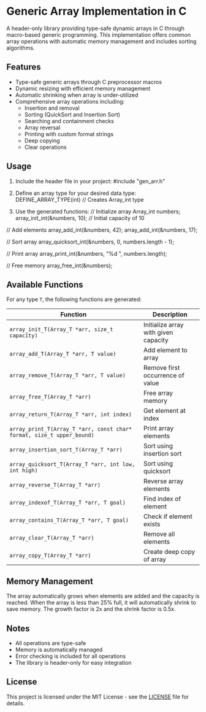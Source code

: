 # Generic Array Implementation in C

A header-only library providing type-safe dynamic arrays in C through macro-based generic programming. This implementation offers common array operations with automatic memory management and includes sorting algorithms.

## Features

- Type-safe generic arrays through C preprocessor macros
- Dynamic resizing with efficient memory management
- Automatic shrinking when array is under-utilized
- Comprehensive array operations including:
  - Insertion and removal
  - Sorting (QuickSort and Insertion Sort)
  - Searching and containment checks
  - Array reversal
  - Printing with custom format strings
  - Deep copying
  - Clear operations

## Usage

1. Include the header file in your project:
#include "gen_arr.h"

2. Define an array type for your desired data type:
DEFINE_ARRAY_TYPE(int)  // Creates Array_int type

3. Use the generated functions:
// Initialize array
Array_int numbers;
array_init_int(&numbers, 10);  // Initial capacity of 10

// Add elements
array_add_int(&numbers, 42);
array_add_int(&numbers, 17);

// Sort array
array_quicksort_int(&numbers, 0, numbers.length - 1);

// Print array
array_print_int(&numbers, "%d ", numbers.length);

// Free memory
array_free_int(&numbers);

## Available Functions

For any type `T`, the following functions are generated:

| Function | Description |
|----------|-------------|
| `array_init_T(Array_T *arr, size_t capacity)` | Initialize array with given capacity |
| `array_add_T(Array_T *arr, T value)` | Add element to array |
| `array_remove_T(Array_T *arr, T value)` | Remove first occurrence of value |
| `array_free_T(Array_T *arr)` | Free array memory |
| `array_return_T(Array_T *arr, int index)` | Get element at index |
| `array_print_T(Array_T *arr, const char* format, size_t upper_bound)` | Print array elements |
| `array_insertion_sort_T(Array_T *arr)` | Sort using insertion sort |
| `array_quicksort_T(Array_T *arr, int low, int high)` | Sort using quicksort |
| `array_reverse_T(Array_T *arr)` | Reverse array elements |
| `array_indexof_T(Array_T *arr, T goal)` | Find index of element |
| `array_contains_T(Array_T *arr, T goal)` | Check if element exists |
| `array_clear_T(Array_T *arr)` | Remove all elements |
| `array_copy_T(Array_T *arr)` | Create deep copy of array |

## Memory Management

The array automatically grows when elements are added and the capacity is reached. When the array is less than 25% full, it will automatically shrink to save memory. The growth factor is 2x and the shrink factor is 0.5x.

## Notes

- All operations are type-safe
- Memory is automatically managed
- Error checking is included for all operations
- The library is header-only for easy integration

## License
This project is licensed under the MIT License - see the [LICENSE](LICENSE) file for details.
